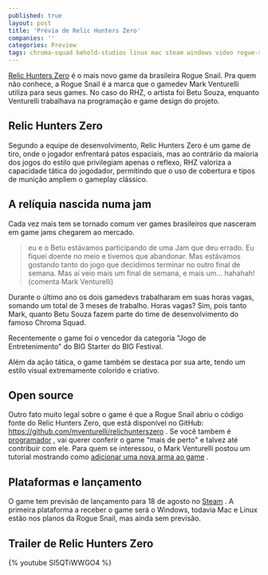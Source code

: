 ```yaml
---
published: true
layout: post
title: 'Prévia de Relic Hunters Zero'
companies: ''
categories: Preview
tags: chroma-squad behold-studios linux mac steam windows video rogue-snail big-festival evento big-starter preview
---
```

<a href="http://www.roguesnail.com/relic-hunters-zero/" target="_blank">Relic Hunters Zero</a>
 é o mais novo game da brasileira Rogue Snail. Pra quem não conhece, a Rogue Snail é a marca que o gamedev Mark Venturelli utiliza para seus games. No caso do RHZ, o artista foi Betu Souza, enquanto Venturelli trabalhava na programação e game design do projeto.

## Relic Hunters Zero
Segundo a equipe de desenvolvimento, Relic Hunters Zero é um game de tiro, onde o jogador enfrentará patos espaciais, mas ao contrário da maioria dos jogos do estilo que privilegiam apenas o reflexo, RHZ valoriza a capacidade tática do jogodador, permitindo que o uso de cobertura e tipos de munição ampliem o gameplay clássico.




## A relíquia nascida numa jam
Cada vez mais tem se tornado comum ver games brasileiros que nasceram em game jams chegarem ao mercado.

> eu e o Betu estávamos participando de uma Jam que deu errado. Eu fiquei doente no meio e tivemos que abandonar. Mas estávamos gostando tanto do jogo que decidimos terminar no outro final de semana. Mas aí veio mais um final de semana, e mais um... hahahah! (comenta Mark Venturelli)

Durante o último ano os dois gamedevs trabalharam em suas horas vagas, somando um total de 3 meses de trabalho. Horas vagas? Sim, pois tanto Mark, quanto Betu Souza fazem parte do time de desenvolvimento do famoso Chroma Squad.

Recentemente o game foi o vencedor da categoria "Jogo de Entretenimento" do BIG Starter do BIG Festival.

Além da ação tática, o game também se destaca por sua arte, tendo um estilo visual extremamente colorido e criativo.



## Open source
Outro fato muito legal sobre o game é que a Rogue Snail abriu o código fonte do Relic Hunters Zero,  que está disponível no GitHub: <a href="https://github.com/mventurelli/relichunterszero" target="_blank">https://github.com/mventurelli/relichunterszero</a>
. Se você tambem é <a href="https://github.com/giacomelli" target="_blank">programador</a>
, vai querer conferir o game "mais de perto" e talvez até contribuir com ele. Para quem se interessou, o Mark Venturelli postou um tutorial mostrando como <a href="http://www.roguesnail.com/how-to-make-your-own-gun-in-relic-hunters-zero/" target="_blank">adicionar uma nova arma ao game</a>
.

## Plataformas e lançamento
O game tem previsão de lançamento para 18 de agosto no <a href="http://store.steampowered.com/app/382490/" target="_blank">Steam</a>
. A primeira plataforma a receber o game será o Windows, todavia Mac e Linux estão nos planos da Rogue Snail, mas ainda sem previsão.

## Trailer de Relic Hunters Zero
{% youtube SI5QTiWWGO4 %}